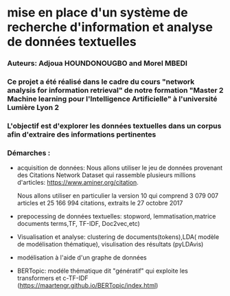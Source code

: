 # mise en place d'un système  de recherche d'information et analyse de données textuelles

### Auteurs: Adjoua HOUNDONOUGBO and Morel MBEDI

### Ce projet  a été réalisé dans le cadre du cours "network analysis for information retrieval"  de notre formation "Master 2  Machine learning pour l'Intelligence Artificielle" à l'université Lumière Lyon 2


### L'objectif est d'explorer les données textuelles dans un corpus  afin d'extraire des informations pertinentes

### Démarches :
- acquisition de données:  Nous allons utiliser le jeu de données provenant des Citations Network Dataset qui rassemble plusieurs millions d'articles: https://www.aminer.org/citation.

  Nous allons utiliser en particulier la version 10 qui comprend 3 079 007 articles et 25 166 994 citations, extraits le 27 octobre 2017

- prepocessing de données textuelles: stopword, lemmatisation,matrice documents terms,TF, TF-IDF, Doc2vec,etc)

- Visualisation et analyse: clustering de documents(tokens),LDA( modèle de modélisation thématique), visulisation des résultats (pyLDAvis)
- modélisation à l'aide d'un graphe de données
- BERTopic: modéle thématique  dit "génératif" qui exploite les transformers et c-TF-IDF (https://maartengr.github.io/BERTopic/index.html)
